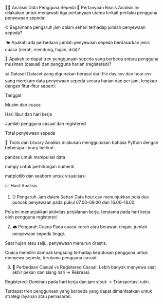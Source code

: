🚴‍♂️ Analisis Data Pengguna Sepeda
📌 Pertanyaan Bisnis
Analisis ini dilakukan untuk menjawab tiga pertanyaan utama terkait perilaku pengguna penyewaan sepeda:

⏰ Bagaimana pengaruh jam dalam sehari terhadap jumlah penyewaan sepeda?

🌤️ Apakah ada perbedaan jumlah penyewaan sepeda berdasarkan jenis cuaca (cerah, mendung, hujan, dsb)?

👥 Apakah terdapat tren penggunaan sepeda yang berbeda antara pengguna musiman (casual) dan pengguna harian (registered)?

📊 Dataset
Dataset yang digunakan berasal dari file day.csv dan hour.csv yang merekam data penyewaan sepeda secara harian dan per jam, lengkap dengan fitur-fitur seperti:

Tanggal

Musim dan cuaca

Hari libur dan hari kerja

Jumlah pengguna casual dan registered

Total penyewaan sepeda

🔧 Tools dan Library
Analisis dilakukan menggunakan bahasa Python dengan beberapa library berikut:

pandas untuk manipulasi data

numpy untuk perhitungan numerik

matplotlib dan seaborn untuk visualisasi

📈 Hasil Analisis
1. ⏰ Pengaruh Jam dalam Sehari
Data hour.csv menunjukkan pola dua puncak penyewaan pada pukul 07.00–09.00 dan 16.00–18.00.

Pola ini menunjukkan aktivitas perjalanan kerja, terutama pada hari kerja oleh pengguna registered.

2. 🌧️ Pengaruh Cuaca
Pada cuaca cerah atau berawan ringan, jumlah penyewaan sepeda tinggi.

Saat hujan atau salju, penyewaan menurun drastis.

Cuaca memiliki dampak langsung terhadap keputusan pengguna untuk menyewa sepeda, terutama pengguna casual.

3. 👤 Perbedaan Casual vs Registered
Casual: Lebih banyak menyewa saat akhir pekan dan siang hari → Rekreasi.

Registered: Dominan pada hari kerja dan jam sibuk → Transportasi rutin.

Terdapat tren penggunaan yang berbeda yang dapat dimanfaatkan untuk strategi layanan atau pemasaran.
